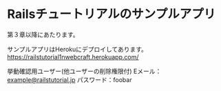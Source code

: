 # Railsチュートリアルのサンプルアプリ

第３章以降にあたります。

サンプルアプリはHerokuにデプロイしてあります。
https://railstutorial1nwebcraft.herokuapp.com/

挙動確認用ユーザー(他ユーザーの削除権限付)
Eメール：example@railstutorial.jp
パスワード：foobar

